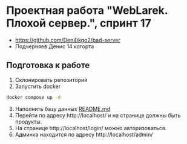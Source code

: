 # Проектная работа "WebLarek. Плохой сервер.", спринт 17
- https://github.com/Den4ikgo2/bad-server
- Подчерняев Денис 14 когорта

## Подготовка к работе
1. Склонировать репозиторий
2. Запустить docker
```bash
docker compose up -d
```
3. Наполнить базу данных
[README.md](.dump%2FREADME.md)
4. Перейти по адресу http://localhost/ и на странице должны быть продукты.
5. На странице http://localhost/login/ можно авторизоваться.
6. Админка находится по адресу http://localhost/admin/

